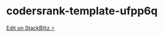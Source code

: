 # codersrank-template-ufpp6q

[Edit on StackBlitz ⚡️](https://stackblitz.com/edit/codersrank-template-ufpp6q)